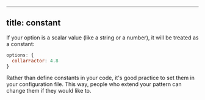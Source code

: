 ***

## title: constant

If your option is a scalar value (like a string or a number), it will be treated as a constant:

```js
options: {
  collarFactor: 4.8
}
```

<Tip>
Rather than define constants in your code, it's good practice to set them in your configuration file.
This way, people who extend your pattern can change them if they would like to.
</Tip>

